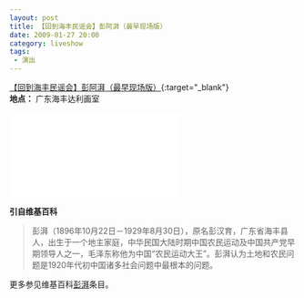 ```yaml
---
layout: post
title: 【回到海丰民谣会】彭阿湃（最早现场版）
date: 2009-01-27 20:00
category: liveshow
tags:
 - 演出
---
```

[【回到海丰民谣会】彭阿湃（最早现场版）](https://www.bilibili.com/video/BV1cf4y1D7aj/){:target="_blank"}  
**地点：** 广东海丰达利画室

<div class="iframe-container">
<iframe class="responsive-iframe" src="//player.bilibili.com/player.html?aid=287059209&bvid=BV1cf4y1D7aj&cid=233262097&page=1" frameborder="no" allowfullscreen="true"></iframe>
</div>



**引自维基百科**

> 彭湃（1896年10月22日－1929年8月30日），原名彭汉育，广东省海丰县人，出生于一个地主家庭，中华民国大陆时期中国农民运动及中国共产党早期领导人之一，毛泽东称他为中国“农民运动大王”。彭湃认为土地和农民问题是1920年代初中国诸多社会问题中最根本的问题。

更多参见维基百科[彭湃](https://zh.wikipedia.org/wiki/%E5%BD%AD%E6%B9%83)条目。